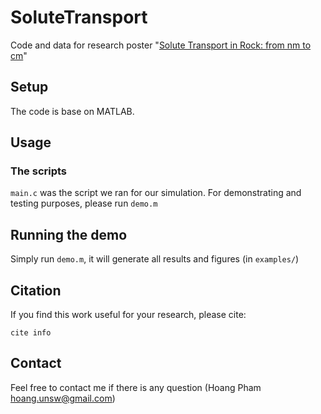 # SoluteTransport
Code and data for research poster "[Solute Transport in Rock: from nm to cm](https://drive.google.com/file/d/1HEUYLhYbHwfg1YD4xdqGaEg1i8Ldwb0g/view?usp=sharing)"

## Setup
The code is base on MATLAB.

## Usage

### The scripts
``main.c`` was the script we ran for our simulation. For demonstrating and testing purposes, please run ``demo.m``

## Running the demo
Simply run ``demo.m``, it will generate all results and figures (in ``examples/``)

## Citation
If you find this work useful for your research, please cite:
```
cite info
```

## Contact
Feel free to contact me if there is any question (Hoang Pham hoang.unsw@gmail.com)

